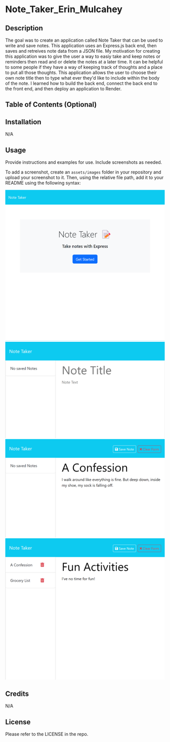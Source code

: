 # Note_Taker_Erin_Mulcahey

## Description

The goal was to create an application called Note Taker that can be used to write and save notes. This application uses an Express.js back end, then saves and retreives note data from a JSON file. My motivation for creating this application was to give the user a way to easiy take and keep notes or reminders then read and or delete the notes at a later time. It can be helpful to some people if they have a way of keeping track of thoughts and a place to put all those thoughts. This application allows the user to choose their own note title then to type what ever they'd like to include within the body of the note. I learned how to build the back end, connect the back end to the front end, and then deploy an application to Render.

## Table of Contents (Optional)

## Installation

N/A

## Usage

Provide instructions and examples for use. Include screenshots as needed.

To add a screenshot, create an `assets/images` folder in your repository and upload your screenshot to it. Then, using the relative file path, add it to your README using the following syntax:

![Front into page to the application, has a button to enter the note taker.](Images/IntroPage.png)
![Initial view of the notes window with out any notes listed.](Images/blankNotesPage.png)
![typing a new note showing how the buttons appear in the upper left to save or clear a note.](Images/typingNewNote.png)
![two notes listed on the left with one note being typed on the right.](Images/multipleNotes.png)

## Credits

N/A

## License

Please refer to the LICENSE in the repo.
